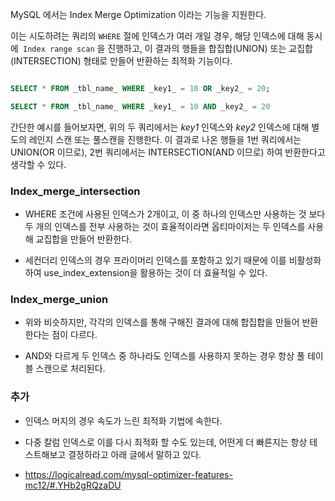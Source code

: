 
MySQL 에서는 Index Merge Optimization 이라는 기능을 지원한다.

이는 시도하려는 쿼리의 `WHERE` 절에 인덱스가 여러 개일 경우, 해당 인덱스에 대해 동시에` Index range scan` 을 진행하고, 이 결과의 행들을 합집합(UNION) 또는 교집합(INTERSECTION) 형태로 만들어 반환하는 최적화 기능이다.

```sql

SELECT * FROM _tbl_name_ WHERE _key1_ = 10 OR _key2_ = 20; 

SELECT * FROM _tbl_name_ WHERE _key1_ = 10 AND _key2_ = 20
```

간단한 예시를 들어보자면, 위의 두 쿼리에서는 _key1_ 인덱스와 _key2_ 인덱스에 대해 별도의 레인지 스캔 또는 풀스캔을 진행한다.
이 결과로 나온 행들을 1번 쿼리에서는 UNION(OR 이므로), 2번 쿼리에서는 INTERSECTION(AND 이므로) 하여 반환한다고 생각할 수 있다.


### Index_merge_intersection

- WHERE 조건에 사용된 인덱스가 2개이고, 이 중 하나의 인덱스만 사용하는 것 보다 두 개의 인덱스를 전부 사용하는 것이 효율적이라면 옵티마이저는 두 인덱스를 사용해 교집합을 만들어 반환한다.

- 세컨더리 인덱스의 경우 프라이머리 인덱스를 포함하고 있기 때문에 이를 비활성화하여 use_index_extension을 활용하는 것이 더 효율적일 수 있다.


### Index_merge_union

- 위와 비슷하지만, 각각의 인덱스를 통해 구해진 결과에 대해 합집합을 만들어 반환한다는 점이 다르다.

- AND와 다르게 두 인덱스 중 하나라도 인덱스를 사용하지 못하는 경우 항상 풀 테이블 스캔으로 처리된다.


### 추가

- 인덱스 머지의 경우 속도가 느린 최적화 기법에 속한다.

- 다중 칼럼 인덱스로 이를 다시 최적화 할 수도 있는데, 어떤게 더 빠른지는 항상 테스트해보고 결정하라고 아래 글에서 말하고 있다. 
- https://logicalread.com/mysql-optimizer-features-mc12/#.YHb2gRQzaDU